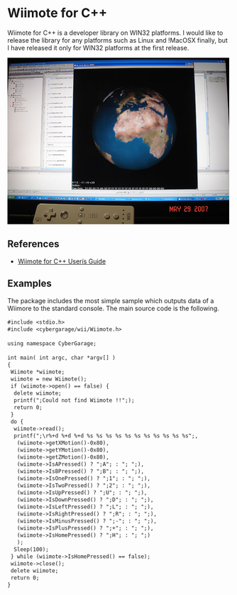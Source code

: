 # Wiimote for C++

Wiimote for C++ is a developer library on WIN32 platforms. I would like to release the library for any platforms such as Linux and !MacOSX finally, but I have released it only for WIN32 platforms at the first release.

![](doc/img/vr_wiimote_demo.jpg)

## References

- [Wiimote for C++ Userís Guide](doc/cgwiimotecc.pdf)

## Examples

The package includes the most simple sample which outputs data of a Wiimore to the standard console. The main source code is the following.

```
#include <stdio.h>
#include <cybergarage/wii/Wiimote.h>

using namespace CyberGarage;

int main( int argc, char *argv[] )
{
 Wiimote *wiimote;
 wiimote = new Wiimote();
 if (wiimote->open() == false) {
  delete wiimote;
  printf(";Could not find Wiimote !!";);
  return 0;
 }
 do {
  wiimote->read();
  printf(";\r%+d %+d %+d %s %s %s %s %s %s %s %s %s %s %s";,
   (wiimote->getXMotion()-0x80),
   (wiimote->getYMotion()-0x80),
   (wiimote->getZMotion()-0x80),
   (wiimote->IsAPressed() ? ";A"; : "; ";),
   (wiimote->IsBPressed() ? ";B"; : "; ";),
   (wiimote->IsOnePressed() ? ";1"; : "; ";),
   (wiimote->IsTwoPressed() ? ";2"; : "; ";),
   (wiimote->IsUpPressed() ? ";U"; : "; ";),
   (wiimote->IsDownPressed() ? ";D"; : "; ";),
   (wiimote->IsLeftPressed() ? ";L"; : "; ";),
   (wiimote->IsRightPressed() ? ";R"; : "; ";),
   (wiimote->IsMinusPressed() ? ";-"; : "; ";),
   (wiimote->IsPlusPressed() ? ";+"; : "; ";),
   (wiimote->IsHomePressed() ? ";H"; : "; ";)
   );
  Sleep(100);
 } while (wiimote->IsHomePressed() == false);
 wiimote->close();
 delete wiimote;
 return 0;
}
```

